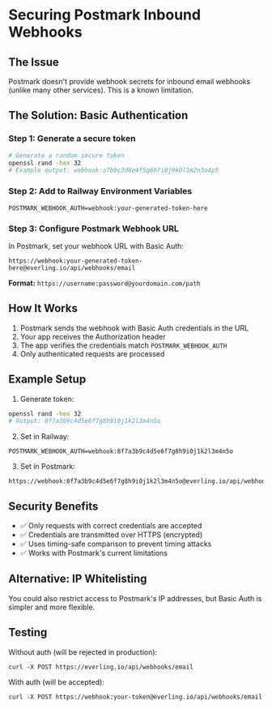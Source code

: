 # Securing Postmark Inbound Webhooks

## The Issue
Postmark doesn't provide webhook secrets for inbound email webhooks (unlike many other services). This is a known limitation.

## The Solution: Basic Authentication

### Step 1: Generate a secure token
```bash
# Generate a random secure token
openssl rand -hex 32
# Example output: webhook:a7b9c3d8e4f5g6h7i8j9k0l1m2n3o4p5
```

### Step 2: Add to Railway Environment Variables
```
POSTMARK_WEBHOOK_AUTH=webhook:your-generated-token-here
```

### Step 3: Configure Postmark Webhook URL
In Postmark, set your webhook URL with Basic Auth:
```
https://webhook:your-generated-token-here@everling.io/api/webhooks/email
```

**Format:** `https://username:password@yourdomain.com/path`

## How It Works
1. Postmark sends the webhook with Basic Auth credentials in the URL
2. Your app receives the Authorization header
3. The app verifies the credentials match `POSTMARK_WEBHOOK_AUTH`
4. Only authenticated requests are processed

## Example Setup

1. Generate token:
```bash
openssl rand -hex 32
# Output: 8f7a3b9c4d5e6f7g8h9i0j1k2l3m4n5o
```

2. Set in Railway:
```
POSTMARK_WEBHOOK_AUTH=webhook:8f7a3b9c4d5e6f7g8h9i0j1k2l3m4n5o
```

3. Set in Postmark:
```
https://webhook:8f7a3b9c4d5e6f7g8h9i0j1k2l3m4n5o@everling.io/api/webhooks/email
```

## Security Benefits
- ✅ Only requests with correct credentials are accepted
- ✅ Credentials are transmitted over HTTPS (encrypted)
- ✅ Uses timing-safe comparison to prevent timing attacks
- ✅ Works with Postmark's current limitations

## Alternative: IP Whitelisting
You could also restrict access to Postmark's IP addresses, but Basic Auth is simpler and more flexible.

## Testing
Without auth (will be rejected in production):
```
curl -X POST https://everling.io/api/webhooks/email
```

With auth (will be accepted):
```
curl -X POST https://webhook:your-token@everling.io/api/webhooks/email
```
